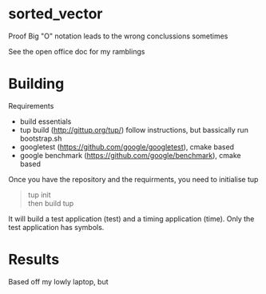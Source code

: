 # sorted_vector
Proof Big "O" notation leads to the wrong conclussions sometimes

See the open office doc for my ramblings

Building
========

 Requirements
 - build essentials
 - tup build (http://gittup.org/tup/) follow instructions, but bassically run bootstrap.sh
 - googletest (https://github.com/google/googletest), cmake based
 - google benchmark (https://github.com/google/benchmark), cmake based

Once you have the repository and the requirments, you need to initialise tup
> tup init  
then build
> tup

It will build a test application (test) and a timing application (time).
Only the test application has symbols.


Results
=======

Based off my lowly laptop, but 
